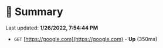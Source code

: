 # 📖 Summary
Last updated: **1/26/2022, 7:54:44 PM**

- `GET` [https://google.com](https://google.com) - **Up** (350ms)
